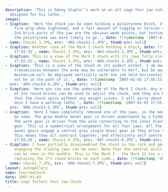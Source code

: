 ```yaml
---
description: 'This is Danny Staple''s work on an all Lego four jaw rotating chuck,
  designed for his lathe. '
images:
- {caption: 'Here the chuck can be seen holding a polystyrene block. It is a pretty
    firm grip when tightened, and a fair amount of tugging or torsion can occur. The
    2x4 brick parts of the jaw are the obvious weak points, but testing showed that
    the polystyrene was more likely to go.', date: !!timestamp '2007-01-03 17:55:33',
  name: Chuck1_1.JPG, src: '402-chuck1-1.JPG', thumb-src: null}
- {caption: Another view of the Mark I chuck holding a block, date: !!timestamp '2007-01-03
    17:55:33', name: Chuck1_2.JPG, src: '403-chuck1-2.JPG', thumb-src: null}
- {caption: This is a view of the Mark I chuck with its jaws fully closed., date: !!timestamp '2007-01-03
    17:55:33', name: Chuck1_3.JPG, src: '404-chuck1-3.JPG', thumb-src: null}
- {caption: 'This is a view of the chuck at its widest extent. I am aware that the
    transmission between the arms may be vulnerable to kerf, but be aware that the
    mechanism will be deployed vertically with the job held horizontally, so it should
    not be in the path of it.', date: !!timestamp '2007-01-03 17:55:33', name: Chuck1_4.JPG,
  src: '405-chuck1-4.JPG', thumb-src: null}
- {caption: 'Here you can see the underside of the Mark I chuck. Any of the four sets
    of 2x2 round bricks can be used to adjust the chuck, and they are balanced so
    that the chuck spins without any weight issues. I will worry about brick colours
    once I have a working lathe.', date: !!timestamp '2007-01-03 17:55:34', name: Chuck1_5.JPG,
  src: '406-chuck1-5.JPG', thumb-src: null}
- {caption: 'Here I have completely removed one of the jaws, so the mechanism can
    be seen. The grey double bevel gear is driven underneath by a hidden worm gear.
    The worm gear is driven from the axle connecting to the inner black double bevel
    gear. This is a symmetrical arrangement for all four jaws. All the black double
    bevel gears engage a central grey single bevel gear so they drive their neighbours.
    This means they all contract together, and effectively self centre.', date: !!timestamp '2007-01-03
    17:55:34', name: Chuck1_6.JPG, src: '407-chuck1-6.JPG', thumb-src: null}
- {caption: I have partially disassembled the chuck so the rack and gear mechanism
    engaging the sliding jaws can be seen. Note that the central distribution gear
    can be seen in the middle. This is the Mark I - the Mark II has a removable key
    replacing the 2*2 round bricks on each side., date: !!timestamp '2007-01-03 17:55:51',
  name: Chuck1_7.JPG, src: '408-chuck1-7.JPG', thumb-src: null}
layout: autogallery
name: FourJawChuck
date: 2007-01-03
title: Lego Technic Four Jaw Chuck
---
```

